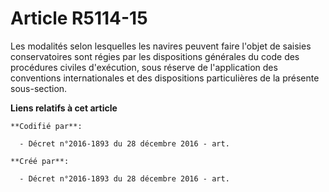 # Article R5114-15

Les modalités selon lesquelles les navires peuvent faire l'objet de saisies conservatoires sont régies par les dispositions
générales du code des procédures civiles d'exécution, sous réserve de l'application des conventions internationales et des
dispositions particulières de la présente sous-section.

**Liens relatifs à cet article**

	**Codifié par**:

	  - Décret n°2016-1893 du 28 décembre 2016 - art.

	**Créé par**:

	  - Décret n°2016-1893 du 28 décembre 2016 - art.

